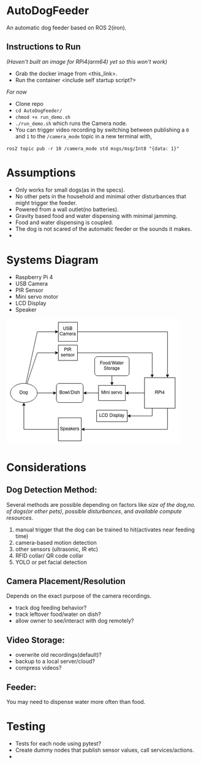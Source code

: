 # AutoDogFeeder
An automatic dog feeder based on ROS 2(iron).

## Instructions to Run
_(Haven't built an image for RPi4(arm64) yet so this won't work)_
- Grab the docker image from <this_link>.
- Run the container <include self startup script?>

_For now_
- Clone repo
- `cd AutoDogFeeder/`
- `chmod +x run_demo.sh`
- `./run_demo.sh` which runs the Camera node.
- You can trigger video recording by switching between publishing a `0` and `1` to the `/camera_mode` topic in a new terminal  with,

`ros2 topic pub -r 10 /camera_mode std msgs/msg/Int8 "{data: 1}"`


# Assumptions
- Only works for small dogs(as in the specs).
- No other pets in the household and minimal other disturbances that might trigger the feeder.
- Powered from a wall outlet(no batteries).
- Gravity based food and water dispensing with minimal jamming.
- Food and water dispensing is coupled.
- The dog is not scared of the automatic feeder or the sounds it makes.
- 

# Systems Diagram
- Raspberry Pi 4
- USB Camera
- PIR Sensor
- Mini servo motor
- LCD Display
- Speaker


![Systems Diagram](images/system_diagram-v1.png)

# Considerations
## Dog Detection Method: 
Several methods are possible depending on factors like _size of the dog_,_no. of dogs(or other pets)_, _possible disturbances_, and _available compute resources_.

1. manual trigger that the dog can be trained to hit(activates near feeding time)
2. camera-based motion detection
3. other sensors (ultrasonic, IR etc)
4. RFID collar/ QR code collar
5. YOLO or pet facial detection

## Camera Placement/Resolution
Depends on the exact purpose of the camera recordings.
- track dog feeding behavior?
- track leftover food/water on dish?
- allow owner to see/interact with dog remotely?

## Video Storage:
- overwrite old recordings(default)?
- backup to a local server/cloud?
- compress videos?

## Feeder:
You may need to dispense water more often than food.

# Testing
- Tests for each node using pytest?
- Create dummy nodes that publish sensor values, call services/actions.
- 
